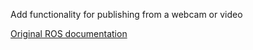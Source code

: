 Add functionality for publishing from a webcam or video

[Original ROS documentation](http://wiki.ros.org/image_transport/Tutorials)
